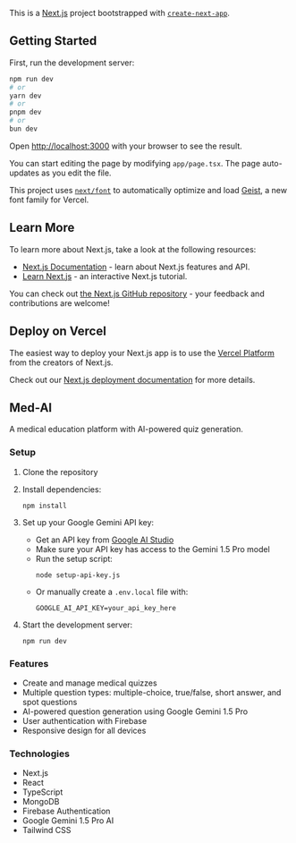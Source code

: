 This is a [Next.js](https://nextjs.org) project bootstrapped with [`create-next-app`](https://nextjs.org/docs/app/api-reference/cli/create-next-app).

## Getting Started

First, run the development server:

```bash
npm run dev
# or
yarn dev
# or
pnpm dev
# or
bun dev
```

Open [http://localhost:3000](http://localhost:3000) with your browser to see the result.

You can start editing the page by modifying `app/page.tsx`. The page auto-updates as you edit the file.

This project uses [`next/font`](https://nextjs.org/docs/app/building-your-application/optimizing/fonts) to automatically optimize and load [Geist](https://vercel.com/font), a new font family for Vercel.

## Learn More

To learn more about Next.js, take a look at the following resources:

- [Next.js Documentation](https://nextjs.org/docs) - learn about Next.js features and API.
- [Learn Next.js](https://nextjs.org/learn) - an interactive Next.js tutorial.

You can check out [the Next.js GitHub repository](https://github.com/vercel/next.js) - your feedback and contributions are welcome!

## Deploy on Vercel

The easiest way to deploy your Next.js app is to use the [Vercel Platform](https://vercel.com/new?utm_medium=default-template&filter=next.js&utm_source=create-next-app&utm_campaign=create-next-app-readme) from the creators of Next.js.

Check out our [Next.js deployment documentation](https://nextjs.org/docs/app/building-your-application/deploying) for more details.

## Med-AI

A medical education platform with AI-powered quiz generation.

### Setup

1. Clone the repository
2. Install dependencies:
   ```
   npm install
   ```
3. Set up your Google Gemini API key:
   - Get an API key from [Google AI Studio](https://aistudio.google.com/app/apikey)
   - Make sure your API key has access to the Gemini 1.5 Pro model
   - Run the setup script:
     ```
     node setup-api-key.js
     ```
   - Or manually create a `.env.local` file with:
     ```
     GOOGLE_AI_API_KEY=your_api_key_here
     ```

4. Start the development server:
   ```
   npm run dev
   ```

### Features

- Create and manage medical quizzes
- Multiple question types: multiple-choice, true/false, short answer, and spot questions
- AI-powered question generation using Google Gemini 1.5 Pro
- User authentication with Firebase
- Responsive design for all devices

### Technologies

- Next.js
- React
- TypeScript
- MongoDB
- Firebase Authentication
- Google Gemini 1.5 Pro AI
- Tailwind CSS
